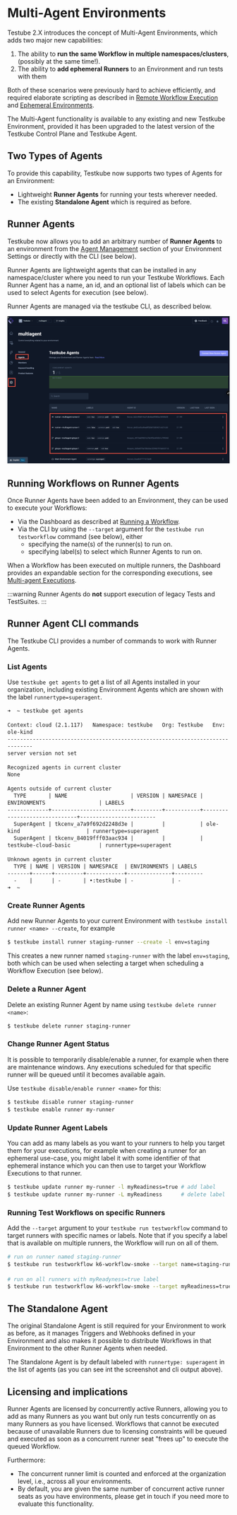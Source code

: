 # Multi-Agent Environments

Testube 2.X introduces the concept of Multi-Agent Environments, which adds two major new capabilities:

1. The ability to **run the same Workflow in multiple namespaces/clusters**, (possibly at the same time!).
2. The ability to **add ephemeral Runners** to an Environment and run tests with them 

Both of these scenarios were previously hard to achieve efficiently, and required elaborate scripting as 
described in [Remote Workflow Execution](/articles/remote-workflow-execution) and [Ephemeral Environments](/articles/ephemeral-environments).

The Multi-Agent functionality is available to any existing and new Testkube Environment, provided it has been
upgraded to the latest version of the Testkube Control Plane and Testkube Agent.

## Two Types of Agents

To provide this capability, Testkube now supports two types of Agents for an Environment:

- Lightweight **Runner Agents** for running your tests wherever needed.
- The existing **Standalone Agent** which is required as before.

##  Runner Agents

Testkube now allows you to add an arbitrary number of **Runner Agents** to an environment from 
the [Agent Management](/testkube-pro/articles/agent-management) section of your Environment Settings or 
directly with the CLI (see below).

Runner Agents are lightweight agents that can be installed in any namespace/cluster where you need to
run your Testkube Workflows. Each Runner Agent has a name, an id, and an optional list of labels which
can be used to select Agents for execution (see below).

Runner Agents are managed via the testkube CLI, as described below.

![Multi-Agent Management](images/multi-agent-management.png)

## Running Workflows on Runner Agents

Once Runner Agents have been added to an Environment, they can be used to execute your Workflows:

- Via the Dashboard as described at [Running a Workflow](/articles/testkube-dashboard-workflow-details#running-a-workflow).
- Via the CLI by using the `--target` argument for the `testkube run testworkflow` command (see below), either
    - specifying the name(s) of the runner(s) to run on.
    - specifying label(s) to select which Runner Agents to run on.

When a Workflow has been executed on multiple runners, the Dashboard provides an expandable section for the corresponding 
executions, see [Multi-agent Executions](/articles/testkube-dashboard-workflow-details#multi-agent-executions).

:::warning
Runner Agents do **not** support execution of legacy Tests and TestSuites.
:::

## Runner Agent CLI commands

The Testkube CLI provides a number of commands to work with Runner Agents.

### List Agents

Use `testkube get agents` to get a list of all Agents installed in your organization, including existing Environment Agents 
which are shown with the label `runnertype=superagent`.

```shell
➜  ~ testkube get agents

Context: cloud (2.1.117)   Namespace: testkube   Org: Testkube   Env: ole-kind
------------------------------------------------------------------------------
server version not set

Recognized agents in current cluster
None

Agents outside of current cluster
  TYPE       | NAME                    | VERSION | NAMESPACE | ENVIRONMENTS                 | LABELS
-------------+-------------------------+---------+-----------+------------------------------+------------------------
  SuperAgent | tkcenv_a7a9f692d2248d3e |         |           | ole-kind                     | runnertype=superagent
  SuperAgent | tkcenv_84019fff03aac934 |         |           | testkube-cloud-basic         | runnertype=superagent

Unknown agents in current cluster
  TYPE | NAME | VERSION | NAMESPACE  | ENVIRONMENTS | LABELS
-------+------+---------+------------+--------------+---------
  -    |      | -       | •:testkube | -            | -
➜  ~
```

### Create Runner Agents

Add new Runner Agents to your current Environment with `testkube install runner <name> --create`, for example 

```sh
$ testkube install runner staging-runner --create -l env=staging
```

This creates a new runner named `staging-runner` with the label `env=staging`, both which can be used when 
selecting a target when scheduling a Workflow Execution (see below).

### Delete a Runner Agent

Delete an existing Runner Agent by name using `testkube delete runner <name>`:

```sh
$ testkube delete runner staging-runner
```

### Change Runner Agent Status

It is possible to temporarily disable/enable a runner, for example when there are maintenance windows. Any executions
scheduled for that specific runner will be queued until it becomes available again. 

Use `testkube disable/enable runner <name>` for this:

```sh
$ testkube disable runner staging-runner
$ testkube enable runner my-runner
```

### Update Runner Agent Labels

You can add as many labels as you want to your runners to help you target them for your executions, for example
when creating a runner for an ephemeral use-case, you might label it with some identifier of that ephemeral 
instance which you can then use to target your Workflow Executions to that runner.

```sh
$ testkube update runner my-runner -l myReadiness=true # add label
$ testkube update runner my-runner -L myReadiness      # delete label
```

### Running Test Workflows on specific Runners

Add the `--target` argument to your `testkube run testworkflow` command to target runners with specific names or labels. 
Note that if you specify a label that is available on multiple runners, the Workflow will run on all of them. 

```sh
# run on runner named staging-runner
$ testkube run testworkflow k6-workflow-smoke --target name=staging-runner

# run on all runners with myReadyness=true label
$ testkube run testworkflow k6-workflow-smoke --target myReadiness=true
```

## The Standalone Agent

The original Standalone Agent is still required for your Environment to work as before, as it manages Triggers and Webhooks defined in
your Environment and also makes it possible to distribute Workflows in that Environment to the other Runner Agents when
needed.

The Standalone Agent is by default labeled with `runnertype: superagent` in the list of agents 
(as you can see int the screenshot and cli output above).

## Licensing and implications

Runner Agents are licensed by concurrently active Runners, allowing you to add as many Runners as you want but only 
run tests concurrently on as many Runners as you have licensed. Workflows that cannot be executed because of unavailable 
Runners due to licensing constraints will be queued and executed as soon as a concurrent runner seat "frees up" to execute 
the queued Workflow.

Furthermore: 
- The concurrent runner limit is counted and enforced at the organization level, i.e., across all your environments.
- By default, you are given the same number of concurrent active runner seats as you have environments, please get in touch
  if you need more to evaluate this functionality.
